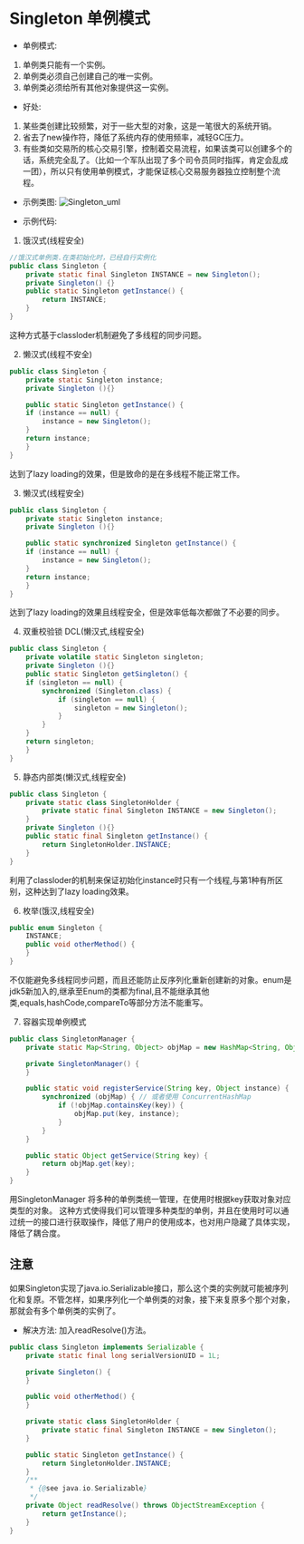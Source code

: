 # Singleton 单例模式

- 单例模式:

1. 单例类只能有一个实例。
2. 单例类必须自己创建自己的唯一实例。
3. 单例类必须给所有其他对象提供这一实例。

- 好处:

1. 某些类创建比较频繁，对于一些大型的对象，这是一笔很大的系统开销。
2. 省去了new操作符，降低了系统内存的使用频率，减轻GC压力。
3. 有些类如交易所的核心交易引擎，控制着交易流程，如果该类可以创建多个的话，系统完全乱了。（比如一个军队出现了多个司令员同时指挥，肯定会乱成一团），所以只有使用单例模式，才能保证核心交易服务器独立控制整个流程。


- 示例类图:
![Singleton_uml](http://git.oschina.net/longshu/DesignPatterns/raw/master/images/4.Singleton_uml.png)

- 示例代码:

1. 饿汉式(线程安全)
```java
//饿汉式单例类.在类初始化时，已经自行实例化 
public class Singleton {
    private static final Singleton INSTANCE = new Singleton();
	private Singleton() {}
    public static Singleton getInstance() {
        return INSTANCE;
    }
}
```
这种方式基于classloder机制避免了多线程的同步问题。

2. 懒汉式(线程不安全)
```java
public class Singleton {
    private static Singleton instance;
    private Singleton (){}

    public static Singleton getInstance() {
	if (instance == null) {
	    instance = new Singleton();
	}
	return instance;
    }
}
```
达到了lazy loading的效果，但是致命的是在多线程不能正常工作。

3. 懒汉式(线程安全)
```java
public class Singleton {
    private static Singleton instance;
    private Singleton (){}

    public static synchronized Singleton getInstance() {
	if (instance == null) {
	    instance = new Singleton();
	}
	return instance;
    }
}
```
达到了lazy loading的效果且线程安全，但是效率低每次都做了不必要的同步。

4. 双重校验锁 DCL(懒汉式,线程安全)
```java
public class Singleton {
    private volatile static Singleton singleton;
    private Singleton (){}
    public static Singleton getSingleton() {
	if (singleton == null) {
	    synchronized (Singleton.class) {
			if (singleton == null) {
			    singleton = new Singleton();
			}
	    }
	}
	return singleton;
    }
}
```

5. 静态内部类(懒汉式,线程安全)
```java
public class Singleton {
    private static class SingletonHolder {
		private static final Singleton INSTANCE = new Singleton();
    }
    private Singleton (){}
    public static final Singleton getInstance() {
		return SingletonHolder.INSTANCE;
    }
}
```
利用了classloder的机制来保证初始化instance时只有一个线程,与第1种有所区别，这种达到了lazy loading效果。

6. 枚举(饿汉,线程安全)
```java
public enum Singleton {
    INSTANCE;
    public void otherMethod() {
    }
}
```
不仅能避免多线程同步问题，而且还能防止反序列化重新创建新的对象。enum是jdk5新加入的,继承至Enum的类都为final,且不能继承其他类,equals,hashCode,compareTo等部分方法不能重写。

7. 容器实现单例模式
```java
public class SingletonManager {
    private static Map<String, Object> objMap = new HashMap<String, Object>();

    private SingletonManager() {
    }

    public static void registerService(String key, Object instance) {
        synchronized (objMap) { // 或者使用 ConcurrentHashMap
            if (!objMap.containsKey(key)) {
                objMap.put(key, instance);
            }
        }
    }

    public static Object getService(String key) {
        return objMap.get(key);
    }
}
```
用SingletonManager 将多种的单例类统一管理，在使用时根据key获取对象对应类型的对象。
这种方式使得我们可以管理多种类型的单例，并且在使用时可以通过统一的接口进行获取操作，降低了用户的使用成本，也对用户隐藏了具体实现，降低了耦合度。


## 注意
如果Singleton实现了java.io.Serializable接口，那么这个类的实例就可能被序列化和复原。不管怎样，如果序列化一个单例类的对象，接下来复原多个那个对象，那就会有多个单例类的实例了。
- 解决方法: 加入readResolve()方法。
```java
public class Singleton implements Serializable {
	private static final long serialVersionUID = 1L;

	private Singleton() {
	}

	public void otherMethod() {
	}

	private static class SingletonHolder {
		private static final Singleton INSTANCE = new Singleton();
	}

	public static Singleton getInstance() {
		return SingletonHolder.INSTANCE;
	}
	/**
	 * {@see java.io.Serializable}
	 */
	private Object readResolve() throws ObjectStreamException {
		return getInstance();
	}
}
```